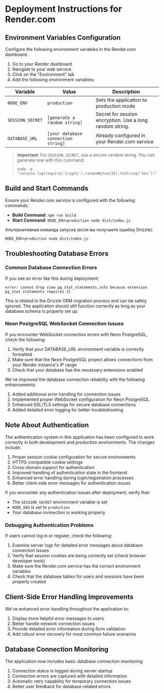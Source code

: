 # Deployment Instructions for Render.com

## Environment Variables Configuration

Configure the following environment variables in the Render.com dashboard:

1. Go to your Render dashboard
2. Navigate to your web service
3. Click on the "Environment" tab
4. Add the following environment variables:

| Variable | Value | Description |
|----------|-------|-------------|
| `NODE_ENV` | `production` | Sets the application to production mode |
| `SESSION_SECRET` | `[generate a random string]` | Secret for session encryption. Use a long random string. |
| `DATABASE_URL` | `[your database connection string]` | Already configured in your Render.com service |

> **Important**: For `SESSION_SECRET`, use a secure random string. You can generate one with this command:
> ```
> node -e "console.log(require('crypto').randomBytes(32).toString('hex'))"
> ```

## Build and Start Commands

Ensure your Render.com service is configured with the following commands:

- **Build Command**: `npm run build`
- **Start Command**: `NODE_ENV=production node dist/index.js`

Альтернативная команда запуска (если вы получаете ошибку Drizzle):
```
NODE_ENV=production node dist/index.js
```

## Troubleshooting Database Errors

### Common Database Connection Errors

If you see an error like this during deployment:

```
error: cannot drop view pg_stat_statements_info because extension pg_stat_statements requires it
```

This is related to the Drizzle ORM migration process and can be safely ignored. The application should still function correctly as long as your database schema is properly set up.

### Neon PostgreSQL WebSocket Connection Issues

If you encounter WebSocket connection errors with Neon PostgreSQL, check the following:

1. Verify that your DATABASE_URL environment variable is correctly formatted
2. Make sure that the Neon PostgreSQL project allows connections from your Render instance's IP range
3. Check that your database has the necessary extensions enabled

We've improved the database connection reliability with the following enhancements:

1. Added additional error handling for connection issues
2. Implemented proper WebSocket configuration for Neon PostgreSQL
3. Enhanced SSL/TLS settings for secure database connections
4. Added detailed error logging for better troubleshooting

## Note About Authentication

The authentication system in this application has been configured to work correctly in both development and production environments. The changes include:

1. Proper session cookie configuration for secure environments
2. HTTPS-compatible cookie settings
3. Cross-domain support for authentication
4. Improved handling of authentication state in the frontend
5. Enhanced error handling during login/registration processes
6. Better client-side error messages for authentication issues

If you encounter any authentication issues after deployment, verify that:
- The `SESSION_SECRET` environment variable is set
- `NODE_ENV` is set to `production`
- Your database connection is working properly

### Debugging Authentication Problems

If users cannot log in or register, check the following:

1. Examine server logs for detailed error messages about database connection issues
2. Verify that session cookies are being correctly set (check browser developer tools)
3. Make sure the Render.com service has the correct environment variables
4. Check that the database tables for users and sessions have been properly created

## Client-Side Error Handling Improvements

We've enhanced error handling throughout the application to:

1. Display more helpful error messages to users
2. Better handle network connection issues
3. Provide detailed error information during form validation
4. Add robust error recovery for most common failure scenarios

## Database Connection Monitoring 

The application now includes basic database connection monitoring:

1. Connection status is logged during server startup
2. Connection errors are captured with detailed information
3. Automatic retry capability for temporary connection issues
4. Better user feedback for database-related errors